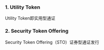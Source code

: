 ### 1. Utility Token 
Utility Token即实用型通证

### 2. Security Token Offering
Security Token Offering（STO）证券型通证发行
  
